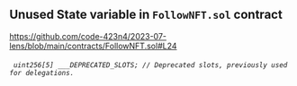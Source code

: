 ##  Unused State variable in ```FollowNFT.sol``` contract

  https://github.com/code-423n4/2023-07-lens/blob/main/contracts/FollowNFT.sol#L24

###### ``` uint256[5] ___DEPRECATED_SLOTS; // Deprecated slots, previously used for delegations.```